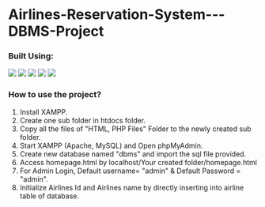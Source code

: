 # Airlines-Reservation-System---DBMS-Project

<p>
  <h3>Built Using:</h3>
  <p>
    <img src="https://img.shields.io/badge/-HTML5-E34F26?style=flat-square&logo=HTML5&logoColor=white">
    <img src="https://img.shields.io/badge/-CSS3-1572B6?style=flat-square&logo=CSS3&logoColor=white">
    <img src="https://img.shields.io/badge/-JavaScript-F7DF1E?style=flat-square&logo=JavaScript&logoColor=white">
    <img src="https://img.shields.io/badge/-php-777BB4?style=flat-square&logo=Php&logoColor=white">
    <img src="https://img.shields.io/badge/-MySQL-4479A1?style=flat-square&logo=MySQL&logoColor=white">
  </p>
</p>

### How to use the project?
1) Install XAMPP.
2) Create one sub folder in htdocs folder.
2) Copy all the files of "HTML, PHP Files" Folder to the newly created sub folder.
3) Start XAMPP (Apache, MySQL) and Open phpMyAdmin.
4) Create new database named "dbms" and import the sql file provided.
5) Access homepage.html by localhost/Your created folder/homepage.html
6) For Admin Login, Default username= "admin" & Default Password = "admin".
7) Initialize Airlines Id and Airlines name by directly inserting into airline table of database.

